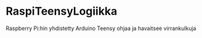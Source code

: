RaspiTeensyLogiikka
===================

Raspberry Pi:hin yhdistetty Arduino Teensy ohjaa ja havaitsee virrankulkuja
